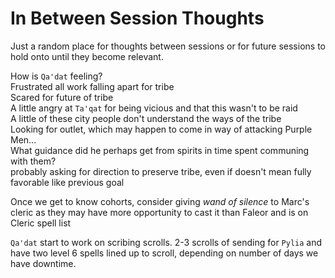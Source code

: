 # In Between Session Thoughts

Just a random place for thoughts between sessions or for future sessions to hold onto until they become relevant.

How is `Qa'dat` feeling?  
Frustrated all work falling apart for tribe  
Scared for future of tribe  
A little angry at `Ta'qat` for being vicious and that this wasn't to be raid  
A little of these city people don't understand the ways of the tribe  
Looking for outlet, which may happen to come in way of attacking Purple Men...  
What guidance did he perhaps get from spirits in time spent communing with them?  
probably asking for direction to preserve tribe, even if doesn't mean fully favorable like previous goal  

Once we get to know cohorts, consider giving _wand of silence_ to Marc's cleric as they may have more opportunity to cast it than Faleor and is on Cleric spell list  

`Qa'dat` start to work on scribing scrolls. 2-3 scrolls of sending for `Pylia` and have two level 6 spells lined up to scroll, depending on number of days we have downtime.  
